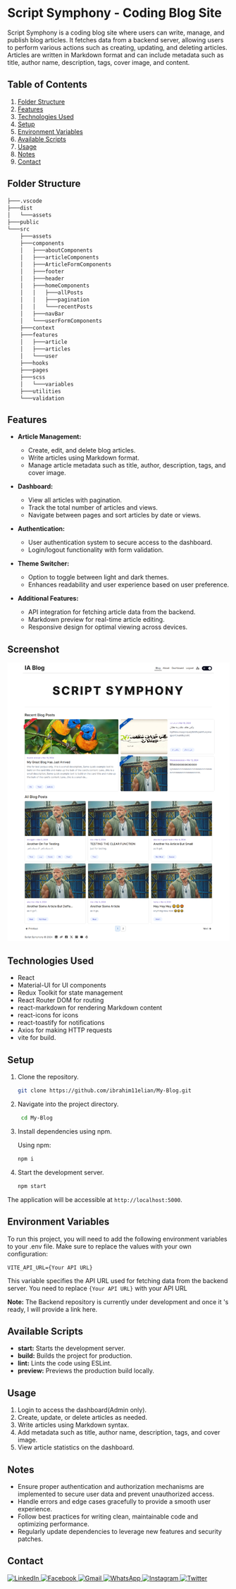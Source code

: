 # Script Symphony - Coding Blog Site

Script Symphony is a coding blog site where users can write, manage, and publish blog articles. It fetches data from a backend server, allowing users to perform various actions such as creating, updating, and deleting articles. Articles are written in Markdown format and can include metadata such as title, author name, description, tags, cover image, and content.

## Table of Contents

1. [Folder Structure](#folder-structure)
2. [Features](#features)
3. [Technologies Used](#technologies-used)
4. [Setup](#setup)
5. [Environment Variables](#environment-variables)
6. [Available Scripts](#available-scripts)
7. [Usage](#usage)
8. [Notes](#notes)
9. [Contact](#contact)

## Folder Structure

```
├───.vscode
├───dist
│   └───assets
├───public
└───src
    ├───assets
    ├───components
    │   ├───aboutComponents
    │   ├───articleComponents
    │   ├───ArticleFormComponents
    │   ├───footer
    │   ├───header
    │   ├───homeComponents
    │   │   ├───allPosts
    │   │   ├───pagination
    │   │   └───recentPosts
    │   ├───navBar
    │   └───userFormComponents
    ├───context
    ├───features
    │   ├───article
    │   ├───articles
    │   └───user
    ├───hooks
    ├───pages
    ├───scss
    │   └───variables
    ├───utilities
    └───validation
```

## Features

- **Article Management:**

  - Create, edit, and delete blog articles.
  - Write articles using Markdown format.
  - Manage article metadata such as title, author, description, tags, and cover image.

- **Dashboard:**

  - View all articles with pagination.
  - Track the total number of articles and views.
  - Navigate between pages and sort articles by date or views.

- **Authentication:**

  - User authentication system to secure access to the dashboard.
  - Login/logout functionality with form validation.

- **Theme Switcher:**

  - Option to toggle between light and dark themes.
  - Enhances readability and user experience based on user preference.

- **Additional Features:**
  - API integration for fetching article data from the backend.
  - Markdown preview for real-time article editing.
  - Responsive design for optimal viewing across devices.

## Screenshot

![Screenshot](./src/assets/screenshot.png)

## Technologies Used

- React
- Material-UI for UI components
- Redux Toolkit for state management
- React Router DOM for routing
- react-markdown for rendering Markdown content
- react-icons for icons
- react-toastify for notifications
- Axios for making HTTP requests
- vite for build.

## Setup

1. Clone the repository.

   ```bash
   git clone https://github.com/ibrahim11elian/My-Blog.git
   ```

2. Navigate into the project directory.

   ```bash
    cd My-Blog
   ```

3. Install dependencies using npm.

   Using npm:

   ```bash
   npm i
   ```

4. Start the development server.

   ```bash
   npm start
   ```

The application will be accessible at `http://localhost:5000`.

## Environment Variables

To run this project, you will need to add the following environment variables to your .env file. Make sure to replace the values with your own configuration:

```plaintext
VITE_API_URL={Your API URL}
```

This variable specifies the API URL used for fetching data from the backend server. You need to replace `{Your API URL}` with your API URL

**Note:** The Backend repository is currently under development and once it 's ready, I will provide a link here.

## Available Scripts

- **start:** Starts the development server.
- **build:** Builds the project for production.
- **lint:** Lints the code using ESLint.
- **preview:** Previews the production build locally.

## Usage

1. Login to access the dashboard(Admin only).
2. Create, update, or delete articles as needed.
3. Write articles using Markdown syntax.
4. Add metadata such as title, author name, description, tags, and cover image.
5. View article statistics on the dashboard.

## Notes

- Ensure proper authentication and authorization mechanisms are implemented to secure user data and prevent unauthorized access.
- Handle errors and edge cases gracefully to provide a smooth user experience.
- Follow best practices for writing clean, maintainable code and optimizing performance.
- Regularly update dependencies to leverage new features and security patches.

## Contact

 <p align="left">

<a href="https://www.linkedin.com/in/ibrahim-ahmed-a8bba9196" target="_blank">![LinkedIn](https://img.shields.io/badge/linkedin-%230077B5.svg?style=for-the-badge&logo=linkedin&logoColor=white)
</a>
<a href="https://www.facebook.com/ibrahim11ahmed" target="_blank">![Facebook](https://img.shields.io/badge/Facebook-%231877F2.svg?style=for-the-badge&logo=Facebook&logoColor=white)
</a>
<a href="mailto:ibrahim11elian@gmail.com" target="_blank">![Gmail](https://img.shields.io/badge/Gmail-D14836?style=for-the-badge&logo=gmail&logoColor=white)
</a>
<a href="tel:+201157676284" target="_blank">![WhatsApp](https://img.shields.io/badge/WhatsApp-25D366?style=for-the-badge&logo=whatsapp&logoColor=white)
</a>
<a href="https://www.instagram.com/ibrahim11ahmed/" target="_blank">![Instagram](https://img.shields.io/badge/Instagram-%23E4405F.svg?style=for-the-badge&logo=Instagram&logoColor=white)
</a>
<a href="https://twitter.com/ibrahim11elian" target="_blank">![Twitter](https://img.shields.io/badge/Twitter-%231DA1F2.svg?style=for-the-badge&logo=Twitter&logoColor=white)
